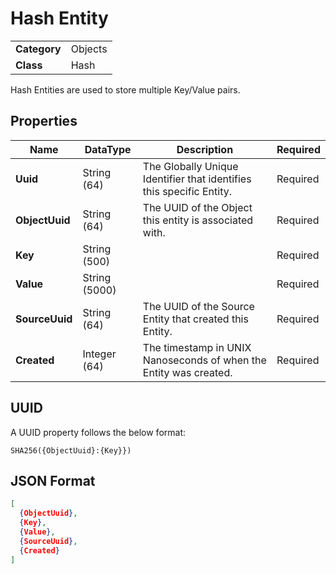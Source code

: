 # Hash Entity
<table>
    <tbody>
        <tr>
            <td class="row-header"><b>Category</b></td>
            <td>Objects</td>
        </tr>
        <tr>
            <td class="row-header"><b>Class</b></td>
            <td>Hash</td>
        </tr>
    </tbody>
</table>

Hash Entities are used to store multiple Key/Value pairs.


## Properties
<table style="width: 100%;">
    <thead>
        <tr>
            <th>Name</th>
            <th>DataType</th>
            <th>Description</th>
            <th>Required</th>
        </tr>
    </thead>
    <tbody>
        <tr>
            <td><b>Uuid</b></td>
            <td>String (64)</td>
            <td>The Globally Unique Identifier that identifies this specific Entity.</td>
            <td>Required</td>
        </tr>
        <tr>
            <td><b>ObjectUuid</b></td>
            <td>String (64)</td>
            <td>The UUID of the Object this entity is associated with.</td>
            <td>Required</td>
        </tr>
        <tr>
            <td><b>Key</b></td>
            <td>String (500)</td>
            <td></td>
            <td>Required</td>
        </tr>
        <tr>
            <td><b>Value</b></td>
            <td>String (5000)</td>
            <td></td>
            <td>Required</td>
        </tr>
        <tr>
            <td><b>SourceUuid</b></td>
            <td>String (64)</td>
            <td>The UUID of the Source Entity that created this Entity.</td>
            <td>Required</td>
        </tr>
        <tr>
            <td><b>Created</b></td>
            <td>Integer (64)</td>
            <td>The timestamp in UNIX Nanoseconds of when the Entity was created.</td>
            <td>Required</td>
        </tr>
    </tbody>
</table>

## UUID
A UUID property follows the below format:
```
SHA256({ObjectUuid}:{Key}})
```

## JSON Format
```json
[
  {ObjectUuid},
  {Key},
  {Value},
  {SourceUuid},
  {Created}
]
```